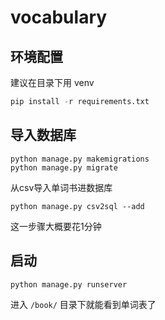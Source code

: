 # vocabulary

## 环境配置
建议在目录下用 venv
```python
pip install -r requirements.txt
```
## 导入数据库
```
python manage.py makemigrations
python manage.py migrate
```
从csv导入单词书进数据库
```
python manage.py csv2sql --add
```
这一步骤大概要花1分钟
## 启动
```
python manage.py runserver
```
进入 `/book/` 目录下就能看到单词表了
